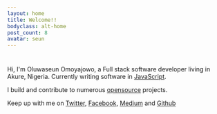 ```yaml
---
layout: home
title: Welcome!!
bodyclass: alt-home
post_count: 8
avatar: seun
---
```

# 

Hi, I'm Oluwaseun Omoyajowo, a Full stack software developer living in Akure, Nigeria.
Currently writing software in [JavaScript](https://wikipedia.com/Javascript).

I build and contribute to numerous [opensource](https://github.com/flickz) projects. 

Keep up with me on [Twitter](https://twitter.com/oluwaseunOmoya), [Facebook](https://facebook.com/sheaflickz), [Medium](https://medium.com/@oluwaseunOmoya) and [Github](https://github.com/flickz)
